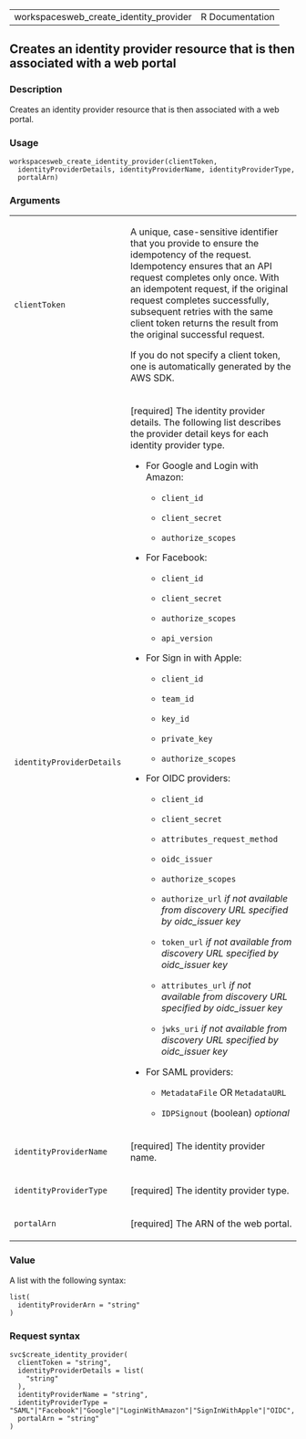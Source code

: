 <table style="width: 100%;">
<tbody>
<tr class="odd">
<td>workspacesweb_create_identity_provider</td>
<td style="text-align: right;">R Documentation</td>
</tr>
</tbody>
</table>

## Creates an identity provider resource that is then associated with a web portal

### Description

Creates an identity provider resource that is then associated with a web
portal.

### Usage

    workspacesweb_create_identity_provider(clientToken,
      identityProviderDetails, identityProviderName, identityProviderType,
      portalArn)

### Arguments

<table>
<colgroup>
<col style="width: 35%" />
<col style="width: 65%" />
</colgroup>
<tbody>
<tr class="odd">
<td><code
id="workspacesweb_create_identity_provider_:_clientToken">clientToken</code></td>
<td><p>A unique, case-sensitive identifier that you provide to ensure
the idempotency of the request. Idempotency ensures that an API request
completes only once. With an idempotent request, if the original request
completes successfully, subsequent retries with the same client token
returns the result from the original successful request.</p>
<p>If you do not specify a client token, one is automatically generated
by the AWS SDK.</p></td>
</tr>
<tr class="even">
<td><code
id="workspacesweb_create_identity_provider_:_identityProviderDetails">identityProviderDetails</code></td>
<td><p>[required] The identity provider details. The following list
describes the provider detail keys for each identity provider type.</p>
<ul>
<li><p>For Google and Login with Amazon:</p>
<ul>
<li><p><code>client_id</code></p></li>
<li><p><code>client_secret</code></p></li>
<li><p><code>authorize_scopes</code></p></li>
</ul></li>
<li><p>For Facebook:</p>
<ul>
<li><p><code>client_id</code></p></li>
<li><p><code>client_secret</code></p></li>
<li><p><code>authorize_scopes</code></p></li>
<li><p><code>api_version</code></p></li>
</ul></li>
<li><p>For Sign in with Apple:</p>
<ul>
<li><p><code>client_id</code></p></li>
<li><p><code>team_id</code></p></li>
<li><p><code>key_id</code></p></li>
<li><p><code>private_key</code></p></li>
<li><p><code>authorize_scopes</code></p></li>
</ul></li>
<li><p>For OIDC providers:</p>
<ul>
<li><p><code>client_id</code></p></li>
<li><p><code>client_secret</code></p></li>
<li><p><code>attributes_request_method</code></p></li>
<li><p><code>oidc_issuer</code></p></li>
<li><p><code>authorize_scopes</code></p></li>
<li><p><code>authorize_url</code> <em>if not available from discovery
URL specified by oidc_issuer key</em></p></li>
<li><p><code>token_url</code> <em>if not available from discovery URL
specified by oidc_issuer key</em></p></li>
<li><p><code>attributes_url</code> <em>if not available from discovery
URL specified by oidc_issuer key</em></p></li>
<li><p><code>jwks_uri</code> <em>if not available from discovery URL
specified by oidc_issuer key</em></p></li>
</ul></li>
<li><p>For SAML providers:</p>
<ul>
<li><p><code>MetadataFile</code> OR <code>MetadataURL</code></p></li>
<li><p><code>IDPSignout</code> (boolean) <em>optional</em></p></li>
</ul></li>
</ul></td>
</tr>
<tr class="odd">
<td><code
id="workspacesweb_create_identity_provider_:_identityProviderName">identityProviderName</code></td>
<td><p>[required] The identity provider name.</p></td>
</tr>
<tr class="even">
<td><code
id="workspacesweb_create_identity_provider_:_identityProviderType">identityProviderType</code></td>
<td><p>[required] The identity provider type.</p></td>
</tr>
<tr class="odd">
<td><code
id="workspacesweb_create_identity_provider_:_portalArn">portalArn</code></td>
<td><p>[required] The ARN of the web portal.</p></td>
</tr>
</tbody>
</table>

### Value

A list with the following syntax:

    list(
      identityProviderArn = "string"
    )

### Request syntax

    svc$create_identity_provider(
      clientToken = "string",
      identityProviderDetails = list(
        "string"
      ),
      identityProviderName = "string",
      identityProviderType = "SAML"|"Facebook"|"Google"|"LoginWithAmazon"|"SignInWithApple"|"OIDC",
      portalArn = "string"
    )
